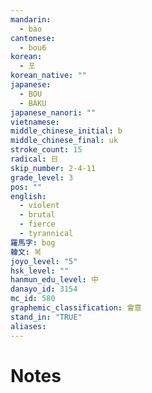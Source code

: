 ```yaml
---
mandarin:
  - bào
cantonese:
  - bou6
korean:
  - 포
korean_native: ""
japanese:
  - BOU
  - BAKU
japanese_nanori: ""
vietnamese:
middle_chinese_initial: b
middle_chinese_final: uk
stroke_count: 15
radical: 日
skip_number: 2-4-11
grade_level: 3
pos: ""
english:
  - violent
  - brutal
  - fierce
  - tyrannical
羅馬字: bog
韓文: 복
joyo_level: "5"
hsk_level: ""
hanmun_edu_level: 中
danayo_id: 3154
mc_id: 580
graphemic_classification: 會意
stand_in: "TRUE"
aliases:
---
```


# Notes
